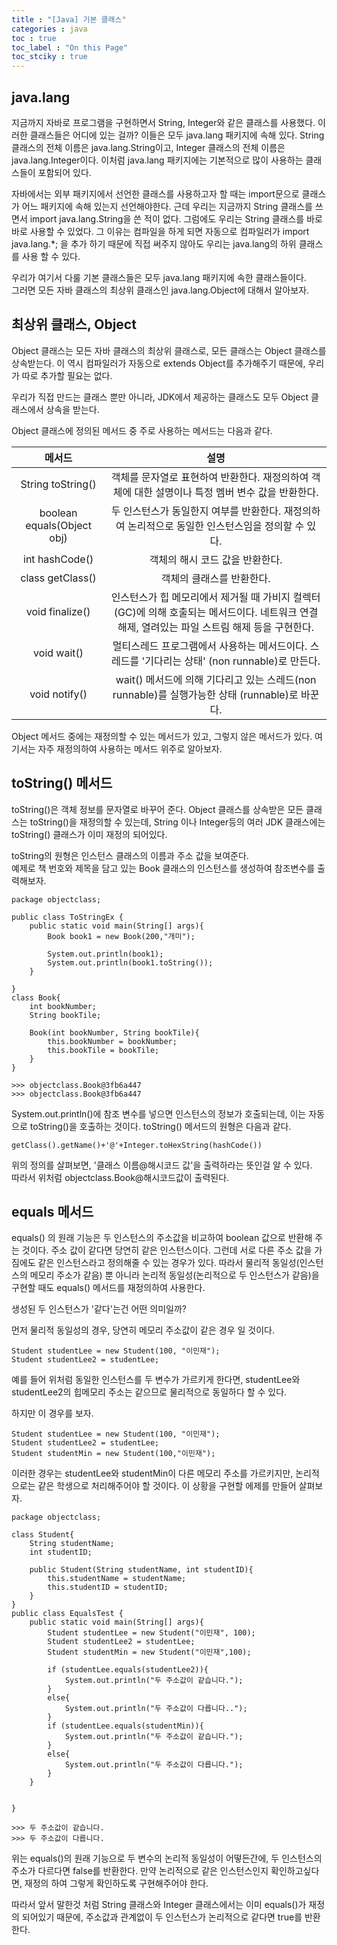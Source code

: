 ```yaml
---
title : "[Java] 기본 클래스"
categories : java
toc : true
toc_label : "On this Page"
toc_stciky : true
---
```

## java.lang
지금까지 자바로 프로그램을 구현하면서 String, Integer와 같은 클래스를 사용했다. 이러한 클래스들은 어디에 있는 걸까? 이들은 모두 java.lang 패키지에 속해 있다. String 클래스의 전체 이름은 java.lang.String이고, Integer 클래스의 전체 이름은 java.lang.Integer이다. 이처럼 java.lang 패키지에는 기본적으로 많이 사용하는 클래스들이 포함되어 있다. 

자바에서는 외부 패키지에서 선언한 클래스를 사용하고자 할 때는 import문으로 클래스가 어느 패키지에 속해 있는지 선언해야한다. 근데 우리는 지금까지 String 클래스를 쓰면서 import java.lang.String을 쓴 적이 없다. 그럼에도 우리는 String 클래스를 바로바로 사용할 수 있었다. 그 이유는 컴파일을 하게 되면 자동으로 컴파일러가 import java.lang.*; 을 추가 하기 때문에 직접 써주지 않아도 우리는 java.lang의 하위 클래스를 사용 할 수 있다.

우리가 여기서 다룰 기본 클래스들은 모두 java.lang 패키지에 속한 클래스들이다.    
그러면 모든 자바 클래스의 최상위 클래스인 java.lang.Object에 대해서 알아보자.

## 최상위 클래스, Object
Object 클래스는 모든 자바 클래스의 최상위 클래스로, 모든 클래스는 Object 클래스를 상속받는다. 이 역시 컴파일러가 자동으로 extends Object를 추가해주기 때문에, 우리가 따로 추가할 필요는 없다.

우리가 직접 만드는 클래스 뿐만 아니라, JDK에서 제공하는 클래스도 모두 Object 클래스에서 상속을 받는다.

Object 클래스에 정의된 메서드 중 주로 사용하는 메서드는 다음과 같다.

|메서드|설명|
|:---:|:---:|
|String toString()| 객체를 문자열로 표현하여 반환한다. 재정의하여 객체에 대한 설명이나 특정 멤버 변수 값을 반환한다.|
|boolean equals(Object obj)|두 인스턴스가 동일한지 여부를 반환한다. 재정의하여 논리적으로 동일한 인스턴스임을 정의할 수 있다.|
|int hashCode()|객체의 해시 코드 값을 반환한다.|
|class getClass()|객체의 클래스를 반환한다.|
|void finalize()|인스턴스가 힙 메모리에서 제거될 때 가비지 컬렉터(GC)에 의해 호출되는 메서드이다. 네트워크 연결 해제, 열려있는 파일 스트림 해제 등을 구현한다.|
|void wait()|멀티스레드 프로그램에서 사용하는 메서드이다. 스레드를 '기다리는 상태' (non runnable)로 만든다.|
|void notify()|wait() 메서드에 의해 기다리고 있는 스레드(non runnable)를 실행가능한 상태 (runnable)로 바꾼다.|

Object 메서드 중에는 재정의할 수 있는 메서드가 있고, 그렇지 않은 메서드가 있다. 여기서는 자주 재정의하여 사용하는 메서드 위주로 알아보자.

## toString() 메서드
toString()은 객체 정보를 문자열로 바꾸어 준다. Object 클래스를 상속받은 모든 클래스는 toString()을 재정의할 수 있는데, String 이나 Integer등의 여러 JDK 클래스에는 toString() 클래스가 이미 재정의 되어있다.

toString의 원형은 인스턴스 클래스의 이름과 주소 값을 보여준다.   
예제로 책 번호와 제목을 담고 있는 Book 클래스의 인스턴스를 생성하여 참조변수를 출력해보자.

```
package objectclass;

public class ToStringEx {
    public static void main(String[] args){
        Book book1 = new Book(200,"개미");

        System.out.println(book1);
        System.out.println(book1.toString());
    }

}
class Book{
    int bookNumber;
    String bookTile;

    Book(int bookNumber, String bookTile){
        this.bookNumber = bookNumber;
        this.bookTile = bookTile;
    }
}

>>> objectclass.Book@3fb6a447
>>> objectclass.Book@3fb6a447
```
System.out.println()에 참조 변수를 넣으면 인스턴스의 정보가 호출되는데, 이는 자동으로 toString()을 호출하는 것이다. 
toString() 메서드의 원형은 다음과 같다.
```
getClass().getName()+'@'+Integer.toHexString(hashCode())
```
위의 정의를 살펴보면,  '클래스 이름@해시코드 값'을 출력하라는 뜻인걸 알 수 있다.    
따라서 위처럼 objectclass.Book@해시코드값이 출력된다.

## equals 메서드
equals() 의 원래 기능은 두 인스턴스의 주소값을 비교하여 boolean 값으로 반환해 주는 것이다. 주소 값이 같다면 당연히 같은 인스턴스이다. 그런데 서로 다른 주소 값을 가짐에도 같은 인스턴스라고 정의해줄 수 있는 경우가 있다. 따라서 물리적 동일성(인스턴스의 메모리 주소가 같음) 뿐 아니라 논리적 동일성(논리적으로 두 인스턴스가 같음)을 구현할 때도 equals() 메서드를 재정의하여 사용한다.

생성된 두 인스턴스가 '같다'는건 어떤 의미일까?

먼저 물리적 동일성의 경우, 당연히 메모리 주소값이 같은 경우 일 것이다.   
```
Student studentLee = new Student(100, "이민재");
Student studentLee2 = studentLee;
```
예를 들어 위처럼 동일한 인스턴스를 두 변수가 가르키게 한다면, studentLee와 studentLee2의 힙메모리 주소는 같으므로 물리적으로 동일하다 할 수 있다.

하지만 이 경우를 보자.
```
Student studentLee = new Student(100, "이민재");
Student studentLee2 = studentLee;
Student studentMin = new Student(100,"이민재");
```
이러한 경우는 studentLee와 studentMin이 다른 메모리 주소를 가르키지만, 논리적으로는 같은 학생으로 처리해주어야 할 것이다. 이 상황을 구현할 에제를 만들어 살펴보자.

```
package objectclass;

class Student{
    String studentName;
    int studentID;

    public Student(String studentName, int studentID){
        this.studentName = studentName;
        this.studentID = studentID;
    }
}
public class EqualsTest {
    public static void main(String[] args){
        Student studentLee = new Student("이민재", 100);
        Student studentLee2 = studentLee;
        Student studentMin = new Student("이민재",100);

        if (studentLee.equals(studentLee2)){
            System.out.println("두 주소값이 같습니다.");
        }
        else{
            System.out.println("두 주소값이 다릅니다..");
        }
        if (studentLee.equals(studentMin)){
            System.out.println("두 주소값이 같습니다.");
        }
        else{
            System.out.println("두 주소값이 다릅니다.");
        }
    }


}

>>> 두 주소값이 같습니다.
>>> 두 주소값이 다릅니다.
```
위는 equals()의 원래 기능으로 두 변수의 논리적 동일성이 어떻든간에, 두 인스턴스의 주소가 다르다면 false를 반환한다.
만약 논리적으로 같은 인스턴스인지 확인하고싶다면, 재정의 하여 그렇게 확인하도록 구현해주어야 한다.

따라서 앞서 말한것 처럼 String 클래스와 Integer 클래스에서는 이미 equals()가 재정의 되어있기 때문에, 주소값과 관계없이 두 인스턴스가 논리적으로 같다면 true를 반환한다.

